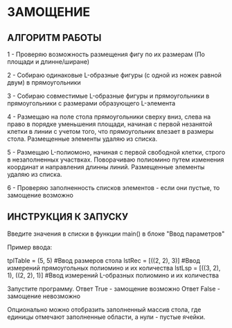 # ЗАМОЩЕНИЕ

## АЛГОРИТМ РАБОТЫ 

1 - Проверяю возможность размещения фигу по их размерам (По площади и длинне/ширане)

2 - Собираю одинаковые L-образные фигуры (с одной из ножек равной двум) в прямоугольники

3 - Собираю совместимые L-образные фигуры и прямоугольники в прямоугольники с размерами образующего L-элемента

4 - Размещаю на поле стола прямоугольники сверху вниз, слева на право в порядке уменьшения площади, начиная с первой 
незанятой клетки в линии с учетом того, что прямоугольник влезает в размеры стола. Размещенные элементы удаляю из 
списка.

5 - Размещаю L-полиомоно, начиная с первой свободной клетки, строго в незаполненных участвках. Поворачиваю полиомино 
путем изменения координат и направления длинны линий. Размещенные элементы удаляю из списка.

6 - Проверяю заполненность списков элементов - если они пустые, то замощение возможно

## ИНСТРУКЦИЯ К ЗАПУСКУ

Введите значения в списки в функции main() в блоке "Ввод параметров"

Пример ввода:

tplTable = (5, 5) #Ввод размеров стола
lstRec = [((2, 2), 3)] #Ввод измерений прямоугольных полиомино и их количества
lstLsp = [((3, 2), 1), ((2, 2), 1)] #Ввод измерений L-образных полиомино и их количества


Запустите программу.
Ответ True - замощение возможно
Ответ False - замощение невозможно

Опционально можно отобразить заполненный массив стола, где единицы отмечают заполненные области,
а нули - пустые ячейки.